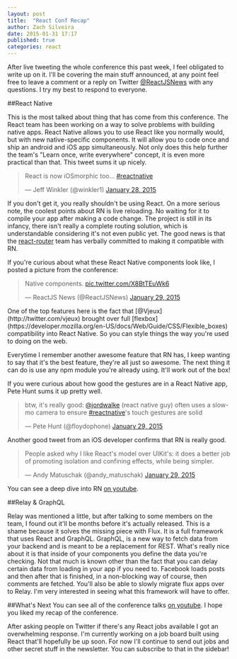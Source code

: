 ```yaml
---
layout: post
title:  "React Conf Recap"
author: Zach Silveira
date: 2015-01-31 17:17
published: true
categories: react
---
```

After live tweeting the whole conference this past week, I feel obligated to write up on it. I'll be covering the main stuff announced, at any point feel free to leave a comment or a reply on Twitter [@ReactJSNews](http://twitter.com/reactjsnews) with any questions. I try my best to respond to everyone.

##React Native

This is the most talked about thing that has come from this conference. The React team has been working on a way to solve problems with building native apps. React Native allows you to use React like you normally would, but with new native-specific components. It will allow you to code once and ship an android and iOS app simultaneously. Not only does this help further the team's "Learn once, write everywhere" concept, it is even more practical than that. This tweet sums it up nicely.

<blockquote class="twitter-tweet" lang="en"><p>React is now iOSmorphic too... <a href="https://twitter.com/hashtag/reactnative?src=hash">#reactnative</a></p>&mdash; Jeff Winkler (@winkler1) <a href="https://twitter.com/winkler1/status/560509563485843456">January 28, 2015</a></blockquote>

If you don't get it, you really shouldn't be using React. On a more serious note, the coolest points about RN is live reloading. No waiting for it to compile your app after making a code change. The project is still in its infancy, there isn't really a complete routing solution, which is understandable considering it's not even public yet. The good news is that the [react-router](https://github.com/rackt/react-router) team has verbally committed to making it compatible with RN. 

If you're curious about what these React Native components look like, I posted a picture from the conference:

<blockquote class="twitter-tweet" lang="en"><p>Native components. <a href="http://t.co/X8BtTEuWk6">pic.twitter.com/X8BtTEuWk6</a></p>&mdash; ReactJS News (@ReactJSNews) <a href="https://twitter.com/ReactJSNews/status/560861371697332225">January 29, 2015</a></blockquote>
One of the top features here is the fact that [@Vjeux](http://twitter.com/vjeux) brought over full [flexbox](https://developer.mozilla.org/en-US/docs/Web/Guide/CSS/Flexible_boxes) compatibility into React Native. So you can style things the way you're used to doing on the web.

Everytime I remember another awesome feature that RN has, I keep wanting to say that it's the best feature, they're all just so awesome. The next thing it can do is use any npm module you're already using. It'll work out of the box!

If you were curious about how good the gestures are in a React Native app, Pete Hunt sums it up pretty well.
<blockquote class="twitter-tweet" lang="en"><p>btw, it&#39;s really good: <a href="https://twitter.com/jordwalke">@jordwalke</a> (react native guy) often uses a slow-mo camera to ensure <a href="https://twitter.com/hashtag/reactnative?src=hash">#reactnative</a>&#39;s touch gestures are solid</p>&mdash; Pete Hunt (@floydophone) <a href="https://twitter.com/floydophone/status/560881445325926401">January 29, 2015</a></blockquote>
Another good tweet from an iOS developer confirms that RN is really good.
<blockquote class="twitter-tweet" lang="en"><p>People asked why I like React&#39;s model over UIKit&#39;s: it does a better job of promoting isolation and confining effects, while being simpler.</p>&mdash; Andy Matuschak (@andy_matuschak) <a href="https://twitter.com/andy_matuschak/status/560675254654078976">January 29, 2015</a></blockquote>

You can see a deep dive into RN [on youtube](https://www.youtube.com/watch?v=7rDsRXj9-cU).

##Relay & GraphQL

Relay was mentioned a little, but after talking to some members on the team, I found out it'll be months before it's actually released. This is a shame because it solves the missing piece with Flux. It is a full framework that uses React and GraphQL. GraphQL, is a new way to fetch data from your backend and is meant to be a replacement for REST. What's really nice about it is that inside of your components you define the data you're checking. Not that much is known other than the fact that you can delay certain data from loading in your app if you need to. Facebook loads posts and then after that is finished, in a non-blocking way of course, then comments are fetched. You'll also be able to slowly migrate flux apps over to Relay. I'm very interested in seeing what this framework will have to offer.

##What's Next
You can see all of the conference talks [on youtube](https://www.youtube.com/playlist?list=PLb0IAmt7-GS1cbw4qonlQztYV1TAW0sCr). I hope you liked my recap of the conference. 

After asking people on Twitter if there's any React jobs available I got an overwhelming response. I'm currently working on a job board built using React that'll hopefully be up soon. For now I'll continue to send out jobs and other secret stuff in the newsletter. You can subscribe to that in the sidebar!

<script async src="//platform.twitter.com/widgets.js" charset="utf-8"></script>

